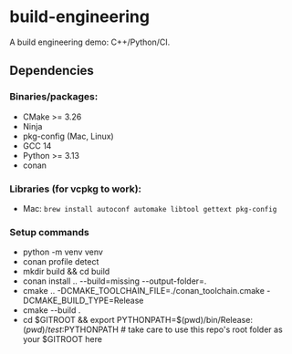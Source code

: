 # build-engineering
A build engineering demo: C++/Python/CI.

## Dependencies

### Binaries/packages:

- CMake >= 3.26
- Ninja
- pkg-config (Mac, Linux)
- GCC 14
- Python >= 3.13
- conan

### Libraries (for vcpkg to work):

- Mac: `brew install autoconf automake libtool gettext pkg-config`

### Setup commands

- python -m venv venv
- conan profile detect
- mkdir build && cd build
- conan install .. --build=missing --output-folder=.
- cmake .. -DCMAKE_TOOLCHAIN_FILE=./conan_toolchain.cmake -DCMAKE_BUILD_TYPE=Release
- cmake --build .
- cd $GITROOT && export PYTHONPATH=$(pwd)/bin/Release:$(pwd)/test:$PYTHONPATH # take care to use this repo's root folder as your $GITROOT here
